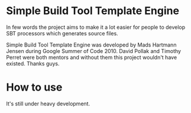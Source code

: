 Simple Build Tool Template Engine
===

In few words the project aims to make it a lot easier for people to develop SBT processors which generates source files.


Simple Build Tool Template Engine was developed by Mads Hartmann Jensen during Google Summer of Code 2010. David Pollak 
and Timothy Perret were both mentors and without them this project wouldn't have existed. Thanks guys.

How to use
===

It's still under heavy development.